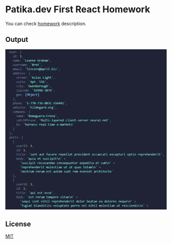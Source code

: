 # Patika.dev First React Homework
You can check [homework](https://app.patika.dev/moduller/react/odev1) description.

## Output
![javascript-saat](https://github.com/rahmancaylak/Kodluyoruz-Frontend/blob/master/React/introduction/homework1/output-homework.PNG?raw=true)

## License
[MIT](https://choosealicense.com/licenses/mit/)
